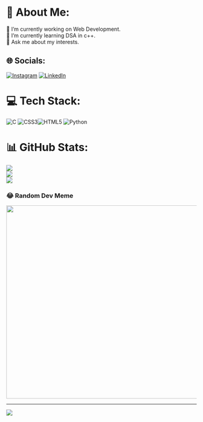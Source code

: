 # 💫 About Me:
🔭 I’m currently working on Web Development.<br>🌱 I’m currently learning DSA in c++.<br>💬 Ask me about my interests.<br>


## 🌐 Socials:
[![Instagram](https://img.shields.io/badge/Instagram-%23E4405F.svg?logo=Instagram&logoColor=white)](https://www.instagram.com/gouravgarg7008/) [![LinkedIn](https://img.shields.io/badge/LinkedIn-%230077B5.svg?logo=linkedin&logoColor=white)](https://www.linkedin.com/in/gourav-garg-b4492227b/)

# 💻 Tech Stack:
![C](https://img.shields.io/badge/c-%2300599C.svg?style=for-the-badge&logo=c&logoColor=white) ![CSS3](https://img.shields.io/badge/css3-%231572B6.svg?style=for-the-badge&logo=css3&logoColor=white)![HTML5](https://img.shields.io/badge/html5-%23E34F26.svg?style=for-the-badge&logo=html5&logoColor=white) ![Python](https://img.shields.io/badge/python-3670A0?style=for-the-badge&logo=python&logoColor=ffdd54)
# 📊 GitHub Stats:
![](https://github-readme-stats.vercel.app/api?username=18gourav&theme=radical&hide_border=false&include_all_commits=false&count_private=true)<br/>
![](https://github-readme-streak-stats.herokuapp.com/?user=18gourav&theme=radical&hide_border=false)<br/>
![](https://github-readme-stats.vercel.app/api/top-langs/?username=18gourav&theme=radical&hide_border=false&include_all_commits=false&count_private=true&layout=compact)

### 😂 Random Dev Meme
<img src="https://random-memer.herokuapp.com/" width="512px"/>

---
[![](https://visitcount.itsvg.in/api?id=18gourav&icon=0&color=0)](https://visitcount.itsvg.in)

